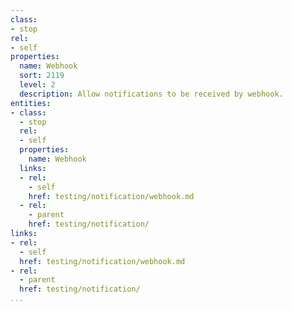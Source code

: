 ```yaml
---
class:
- stop
rel:
- self
properties:
  name: Webhook
  sort: 2119
  level: 2
  description: Allow notifications to be received by webhook.
entities:
- class:
  - stop
  rel:
  - self
  properties:
    name: Webhook
  links:
  - rel:
    - self
    href: testing/notification/webhook.md
  - rel:
    - parent
    href: testing/notification/
links:
- rel:
  - self
  href: testing/notification/webhook.md
- rel:
  - parent
  href: testing/notification/
...
```

